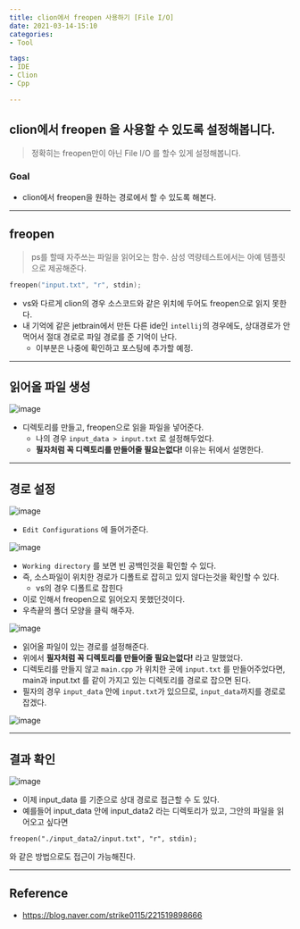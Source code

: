 ```yaml
---
title: clion에서 freopen 사용하기 [File I/O]
date: 2021-03-14-15:10
categories:
- Tool

tags:
- IDE
- Clion
- Cpp

---
```


## clion에서 freopen 을 사용할 수 있도록 설정해봅니다.
> 정확히는 freopen만이 아닌 File I/O 를 할수 있게 설정해봅니다.


### Goal
- clion에서 freopen을 원하는 경로에서 할 수 있도록 해본다.

---

## freopen
> ps를 할때 자주쓰는 파일을 읽어오는 함수. 삼성 역량테스트에서는 아예 템플릿으로 제공해준다.

```c++
freopen("input.txt", "r", stdin);
```

- vs와 다르게 clion의 경우 소스코드와 같은 위치에 두어도 freopen으로 읽지 못한다.
- 내 기억에 같은 jetbrain에서 만든 다른 ide인 `intellij`의 경우에도, 상대경로가 안먹어서 절대 경로로 파일 경로를 준 기억이 난다.
  - 이부분은 나중에 확인하고 포스팅에 추가할 예정.

---

## 읽어올 파일 생성

![image](https://user-images.githubusercontent.com/43930419/111057836-b41e9f80-84cd-11eb-84e0-cbb706f92de1.png)

- 디렉토리를 만들고, freopen으로 읽을 파일을 넣어준다.
  - 나의 경우 `input_data > input.txt` 로 설정해두었다.
  - **필자처럼 꼭 디렉토리를 만들어줄 필요는없다!** 이유는 뒤에서 설명한다.

---

## 경로 설정
![image](https://user-images.githubusercontent.com/43930419/111057831-ad902800-84cd-11eb-952b-1c3334e5ef9a.png)

- `Edit Configurations` 에 들어가준다.

![image](https://user-images.githubusercontent.com/43930419/111057846-be409e00-84cd-11eb-8ce9-79ced563d935.png)

- `Working directory` 를 보면 빈 공백인것을 확인할 수 있다.
- 즉, 소스파일이 위치한 경로가 디폴트로 잡히고 있지 않다는것을 확인할 수 있다.
  - vs의 경우 디폴트로 잡힌다
- 이로 인해서 freopen으로 읽어오지 못했던것이다.
- 우측끝의 폴더 모양을 클릭 해주자.

![image](https://user-images.githubusercontent.com/43930419/111057849-c8629c80-84cd-11eb-8405-044d5d091337.png)
- 읽어올 파일이 있는 경로를 설정해준다.
- 위에서 **필자처럼 꼭 디렉토리를 만들어줄 필요는없다!** 라고 말했었다.
- 디렉토리를 만들지 않고 `main.cpp` 가 위치한 곳에 `input.txt` 를 만들어주었다면, main과 input.txt 를 같이 가지고 있는 디렉토리를 경로로 잡으면 된다.
- 필자의 경우 `input_data` 안에 `input.txt`가 있으므로, `input_data`까지를 경로로 잡겠다.


![image](https://user-images.githubusercontent.com/43930419/111057855-d1536e00-84cd-11eb-9274-8acb3a06f59d.png)

---

## 결과 확인

![image](https://user-images.githubusercontent.com/43930419/111059186-d5d05480-84d6-11eb-9a3b-963d58f91415.png)


- 이제 input_data 를 기준으로 상대 경로로 접근할 수 도 있다.
- 예를들어 input_data 안에 input_data2 라는 디렉토리가 있고, 그안의 파일을 읽어오고 싶다면

```
freopen("./input_data2/input.txt", "r", stdin);
```
와 같은 방법으로도 접근이 가능해진다.

---

## Reference
- https://blog.naver.com/strike0115/221519898666